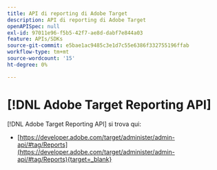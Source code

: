 ```yaml
---
title: API di reporting di Adobe Target
description: API di reporting di Adobe Target
openAPISpec: null
exl-id: 97011e96-f5b5-42f7-ae8d-dabf7e844a03
feature: APIs/SDKs
source-git-commit: e5bae1ac9485c3e1d7c55e6386f332755196ffab
workflow-type: tm+mt
source-wordcount: '15'
ht-degree: 0%

---
```


# [!DNL Adobe Target Reporting API]

[!DNL Adobe Target Reporting API] si trova qui:

* [https://developer.adobe.com/target/administer/admin-api/#tag/Reports](https://developer.adobe.com/target/administer/admin-api/#tag/Reports){target=_blank}
